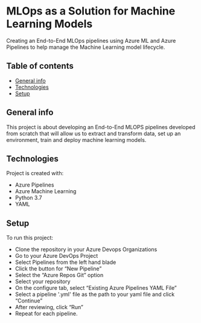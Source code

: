 # MLOps as a Solution for Machine Learning Models

Creating an End-to-End MLOps pipelines using Azure ML and Azure Pipelines to help manage the Machine Learning model lifecycle.

## Table of contents
* [General info](#general-info)
* [Technologies](#technologies)
* [Setup](#setup)

## General info
This project is about developing an End-to-End MLOPS pipelines developed from scratch that will allow us to extract and transform data, set up an environment, train and deploy machine learning models.

## Technologies
Project is created with:
* Azure Pipelines
* Azure Machine Learning
* Python 3.7
* YAML

## Setup
To run this project: 

* Clone the repository in your Azure Devops Organizations
* Go to your Azure DevOps Project
* Select Pipelines from the left hand blade
* Click the button for “New Pipeline”
* Select the “Azure Repos Git” option
* Select your repository
* On the configure tab, select “Existing Azure Pipelines YAML File”
* Select a pipeline '.yml' file as the path to your yaml file and click “Continue”
* After reviewing, click “Run”
* Repeat for each pipeline.

